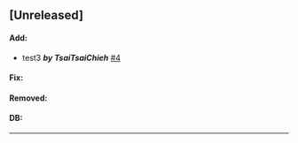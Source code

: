 ## [Unreleased]
#### Add:
-  test3 ***by TsaiTsaiChieh*** [#4](https://github.com/TsaiTsaiChieh/Love-Never-Stray/pull/4)
#### Fix:
#### Removed:
#### DB:
***